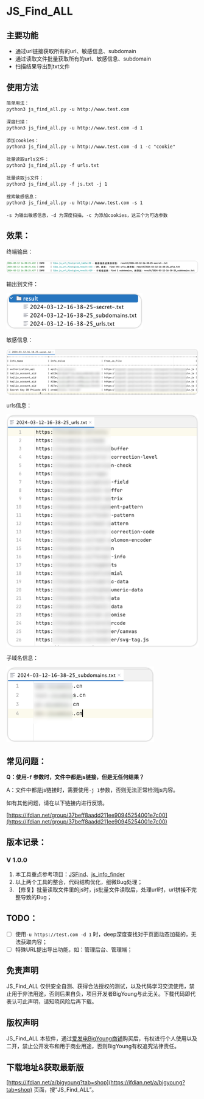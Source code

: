 # JS_Find_ALL

## 主要功能

- 通过url链接获取所有的url、敏感信息、subdomain
- 通过读取文件批量获取所有的url、敏感信息、subdomain
- 扫描结果导出到txt文件

## 使用方法

```shell
简单用法：
python3 js_find_all.py -u http://www.test.com

深度扫描：
python3 js_find_all.py -u http://www.test.com -d 1

添加cookies：
python3 js_find_all.py -u http://www.test.com -d 1 -c "cookie"

批量读取urls文件：
python3 js_find_all.py -f urls.txt

批量读取js文件：
python3 js_find_all.py -f js.txt -j 1

搜索敏感信息：
python3 js_find_all.py -u http://www.test.com -s 1

-s 为输出敏感信息，-d 为深度扫描，-c 为添加cookies，这三个为可选参数
```

## 效果：

终端输出：

![image.png](img/1.png)

输出到文件：

![image.png](img/2.png)

敏感信息：

![image.png](img/3.png)

urls信息：

![image.png](img/4.png)

子域名信息：

![image.png](img/5.png)

## 常见问题：

**Q：使用`-f` 参数时，文件中都是js链接，但是无任何结果？** 

A：文件中都是js链接时，需要使用`-j 1`参数，否则无法正常检测js内容。

如有其他问题，请在以下链接内进行反馈。

[https://ifdian.net/group/37beff8aadd211ee90945254001e7c00](https://ifdian.net/group/37beff8aadd211ee90945254001e7c00)

## 版本记录：

### V 1.0.0

1. 本工具重点参考项目：[JSFind](https://github.com/Threezh1/JSFinder/tree/master)、[js_info_finder](https://github.com/laohuan12138/js_info_finder)
2. 以上两个工具的整合，代码结构优化，细微Bug处理；
3. 【修复】批量读取文件里的js时，js批量文件读取后，处理url时，url拼接不完整导致的Bug；

## TODO：

- [ ]  使用`-u https://test.com -d 1` 时，deep深度查找对于页面动态加载的，无法获取内容；
- [ ]  特殊URL提出导出功能，如：管理后台、管理端；

## 免责声明

JS_Find_ALL 仅供安全自测、获得合法授权的测试，以及代码学习交流使用，禁止用于非法用途，否则后果自负，项目开发者BigYoung与此无关。下载代码即代表认可此声明，请知晓风险后再下载。

## 版权声明

JS_Find_ALL 本软件，通过[爱发电BigYoung商铺]([https://ifdian.net/a/bigyoung?tab=shop](https://ifdian.net/a/bigyoung?tab=shop))购买后，有权进行个人使用以及二开，禁止公开发布和用于商业用途，否则BigYoung有权追究法律责任。

## 下载地址&获取最新版

[https://ifdian.net/a/bigyoung?tab=shop](https://ifdian.net/a/bigyoung?tab=shop) 页面，搜“JS_Find_ALL”。

